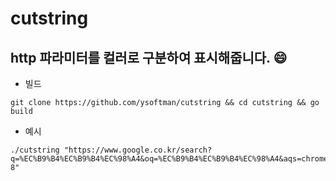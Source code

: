 # cutstring
## http 파라미터를 컬러로 구분하여 표시해줍니다. :smile:
- 빌드
```
git clone https://github.com/ysoftman/cutstring && cd cutstring && go build
```
- 예시
```
./cutstring "https://www.google.co.kr/search?q=%EC%B9%B4%EC%B9%B4%EC%98%A4&oq=%EC%B9%B4%EC%B9%B4%EC%98%A4&aqs=chrome..69i57j69i61j69i60l2j0j69i59.2266j0j7&sourceid=chrome&ie=UTF-8"
```
